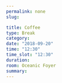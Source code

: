```yaml
---
permalink: none
slug:

title: Coffee
type: Break
category:
date: "2018-09-20"
time: "12:30"
time_slot: "12:30"
duration:
room: Oceanic Foyer
summary:
---
```

